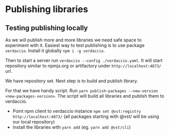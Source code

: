 # Publishing libraries

## Testing publishing locally

As we will publish more and more libraries we need safe space to experiment with it.
Easiest way to test publishing is to use package `verdaccio`.
Install it globally `npm i -g verdaccio`.

Then to start a server run `verdaccio --config ./verdaccio.yaml`. It will start repository similar to npmjs.org or artifactory under `http://localhost:4873/` url.

We have repository set. Next step is to build and publish library.

For that we have handy script. Run `yarn publish-packages --new-version <new-packages-version>`.
The script will build all libraries and publish them to verdaccio.

- Point npm client to verdaccio instance `npm set @vst:registry http://localhost:4873/` (all packages starting with @vst/ will be using our local repository)
- Install the libraries with `yarn add` (eg. `yarn add @vst/cli`)
